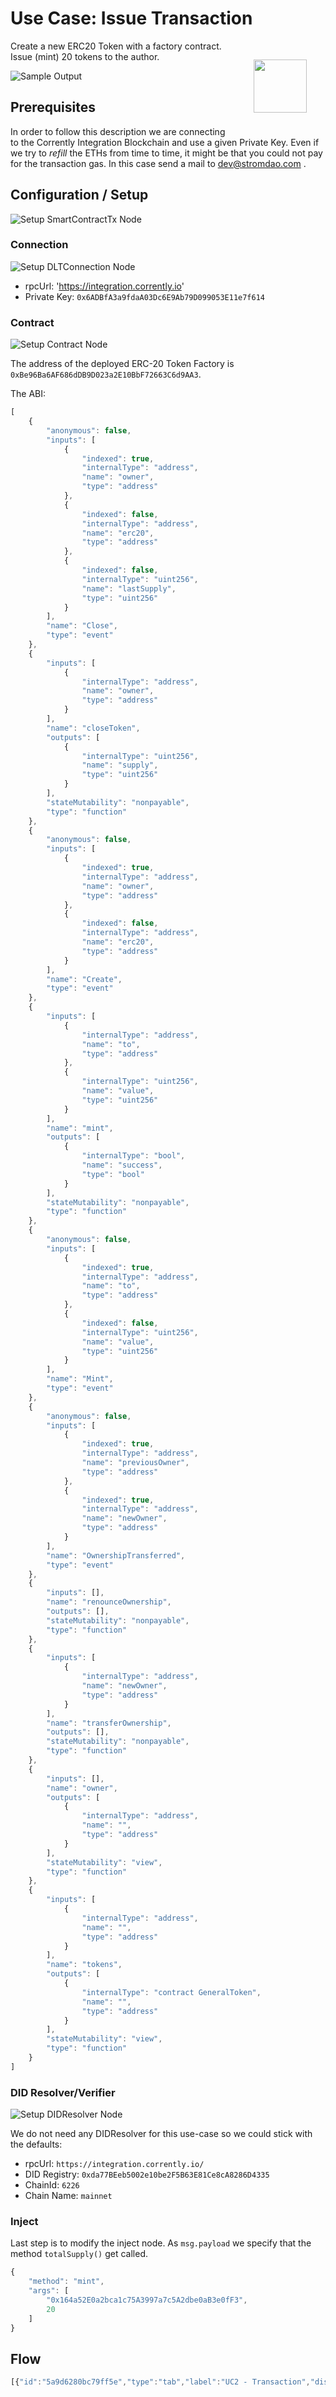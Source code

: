 # Use Case: Issue Transaction  

<a href="https://stromdao.de/" target="_blank" title="STROMDAO - Digital Energy Infrastructure"><img src="../static/stromdao.png" align="right" height="85px" hspace="30px" vspace="30px"></a>

Create a new ERC20 Token with a factory contract. Issue (mint) 20 tokens to the author.  

![Sample Output](../static/uc2_output.png)

## Prerequisites

In order to follow this description we are connecting to the Corrently Integration Blockchain and use a given Private Key. Even if we try to *refill* the ETHs from time to time, it might be that you could not pay for the transaction gas. In this case send a mail to dev@stromdao.com .

## Configuration / Setup

![Setup SmartContractTx Node](../static/uc2_setup1.png)

### Connection

![Setup DLTConnection Node](../static/uc2_setup2.png)

- rpcUrl: 'https://integration.corrently.io'
- Private Key: `0x6ADBfA3a9fdaA03Dc6E9Ab79D099053E11e7f614`

### Contract

![Setup Contract Node](../static/uc2_setup3.png)

The address of the deployed ERC-20 Token Factory is `0xBe96Ba6AF686dDB9D023a2E10BbF72663C6d9AA3`.

The ABI:
```javascript
[
	{
		"anonymous": false,
		"inputs": [
			{
				"indexed": true,
				"internalType": "address",
				"name": "owner",
				"type": "address"
			},
			{
				"indexed": false,
				"internalType": "address",
				"name": "erc20",
				"type": "address"
			},
			{
				"indexed": false,
				"internalType": "uint256",
				"name": "lastSupply",
				"type": "uint256"
			}
		],
		"name": "Close",
		"type": "event"
	},
	{
		"inputs": [
			{
				"internalType": "address",
				"name": "owner",
				"type": "address"
			}
		],
		"name": "closeToken",
		"outputs": [
			{
				"internalType": "uint256",
				"name": "supply",
				"type": "uint256"
			}
		],
		"stateMutability": "nonpayable",
		"type": "function"
	},
	{
		"anonymous": false,
		"inputs": [
			{
				"indexed": true,
				"internalType": "address",
				"name": "owner",
				"type": "address"
			},
			{
				"indexed": false,
				"internalType": "address",
				"name": "erc20",
				"type": "address"
			}
		],
		"name": "Create",
		"type": "event"
	},
	{
		"inputs": [
			{
				"internalType": "address",
				"name": "to",
				"type": "address"
			},
			{
				"internalType": "uint256",
				"name": "value",
				"type": "uint256"
			}
		],
		"name": "mint",
		"outputs": [
			{
				"internalType": "bool",
				"name": "success",
				"type": "bool"
			}
		],
		"stateMutability": "nonpayable",
		"type": "function"
	},
	{
		"anonymous": false,
		"inputs": [
			{
				"indexed": true,
				"internalType": "address",
				"name": "to",
				"type": "address"
			},
			{
				"indexed": false,
				"internalType": "uint256",
				"name": "value",
				"type": "uint256"
			}
		],
		"name": "Mint",
		"type": "event"
	},
	{
		"anonymous": false,
		"inputs": [
			{
				"indexed": true,
				"internalType": "address",
				"name": "previousOwner",
				"type": "address"
			},
			{
				"indexed": true,
				"internalType": "address",
				"name": "newOwner",
				"type": "address"
			}
		],
		"name": "OwnershipTransferred",
		"type": "event"
	},
	{
		"inputs": [],
		"name": "renounceOwnership",
		"outputs": [],
		"stateMutability": "nonpayable",
		"type": "function"
	},
	{
		"inputs": [
			{
				"internalType": "address",
				"name": "newOwner",
				"type": "address"
			}
		],
		"name": "transferOwnership",
		"outputs": [],
		"stateMutability": "nonpayable",
		"type": "function"
	},
	{
		"inputs": [],
		"name": "owner",
		"outputs": [
			{
				"internalType": "address",
				"name": "",
				"type": "address"
			}
		],
		"stateMutability": "view",
		"type": "function"
	},
	{
		"inputs": [
			{
				"internalType": "address",
				"name": "",
				"type": "address"
			}
		],
		"name": "tokens",
		"outputs": [
			{
				"internalType": "contract GeneralToken",
				"name": "",
				"type": "address"
			}
		],
		"stateMutability": "view",
		"type": "function"
	}
]
```

### DID Resolver/Verifier

![Setup DIDResolver Node](../static/uc1_setup4.png)

We do not need any DIDResolver for this use-case so we could stick with the defaults:
- rpcUrl: `https://integration.corrently.io/`
- DID Registry: `0xda77BEeb5002e10be2F5B63E81Ce8cA8286D4335`
- ChainId: `6226`
- Chain Name: `mainnet`

### Inject

Last step is to modify the inject node. As `msg.payload` we specify that the method `totalSupply()` get called.

```javascript
{
    "method": "mint",
    "args": [
        "0x164a52E0a2bca1c75A3997a7c5A2dbe0aB3e0fF3",
        20
    ]
}
```

## Flow

```javascript
[{"id":"5a9d6280bc79ff5e","type":"tab","label":"UC2 - Transaction","disabled":false,"info":"Create a new ERC-20 Token owned by myself and mint (issue) a few tokens to the author."},{"id":"87259b3e4ff79d90","type":"SmartContract","z":"5a9d6280bc79ff5e","name":"Mint Tokens","Connection":"709fcd56ae2bfcc5","Contract":"d1b480230ecddef7","Resolver":"79856bb80496c409","AllowInject":"","x":390,"y":120,"wires":[["c60e2b71de766e44"],["c60e2b71de766e44"],[],[]]},{"id":"809be911b7a25245","type":"inject","z":"5a9d6280bc79ff5e","name":"","props":[{"p":"payload"},{"p":"topic","vt":"str"}],"repeat":"","crontab":"","once":false,"onceDelay":0.1,"topic":"","payload":"{\"method\":\"mint\",\"args\":[\"0x164a52E0a2bca1c75A3997a7c5A2dbe0aB3e0fF3\",20]}","payloadType":"json","x":190,"y":120,"wires":[["87259b3e4ff79d90"]]},{"id":"c60e2b71de766e44","type":"debug","z":"5a9d6280bc79ff5e","name":"Transaction Result","active":true,"tosidebar":true,"console":false,"tostatus":false,"complete":"payload","targetType":"msg","statusVal":"","statusType":"auto","x":630,"y":120,"wires":[]},{"id":"709fcd56ae2bfcc5","type":"DLTConnection","name":"Integration","rpcUrl":"https://integration.corrently.io/","privateKey":"0x6ADBfA3a9fdaA03Dc6E9Ab79D099053E11e7f614"},{"id":"d1b480230ecddef7","type":"Contract","name":"Token Factory","address":"0xBe96Ba6AF686dDB9D023a2E10BbF72663C6d9AA3","ABI":"[\n\t{\n\t\t\"anonymous\": false,\n\t\t\"inputs\": [\n\t\t\t{\n\t\t\t\t\"indexed\": true,\n\t\t\t\t\"internalType\": \"address\",\n\t\t\t\t\"name\": \"owner\",\n\t\t\t\t\"type\": \"address\"\n\t\t\t},\n\t\t\t{\n\t\t\t\t\"indexed\": false,\n\t\t\t\t\"internalType\": \"address\",\n\t\t\t\t\"name\": \"erc20\",\n\t\t\t\t\"type\": \"address\"\n\t\t\t},\n\t\t\t{\n\t\t\t\t\"indexed\": false,\n\t\t\t\t\"internalType\": \"uint256\",\n\t\t\t\t\"name\": \"lastSupply\",\n\t\t\t\t\"type\": \"uint256\"\n\t\t\t}\n\t\t],\n\t\t\"name\": \"Close\",\n\t\t\"type\": \"event\"\n\t},\n\t{\n\t\t\"inputs\": [\n\t\t\t{\n\t\t\t\t\"internalType\": \"address\",\n\t\t\t\t\"name\": \"owner\",\n\t\t\t\t\"type\": \"address\"\n\t\t\t}\n\t\t],\n\t\t\"name\": \"closeToken\",\n\t\t\"outputs\": [\n\t\t\t{\n\t\t\t\t\"internalType\": \"uint256\",\n\t\t\t\t\"name\": \"supply\",\n\t\t\t\t\"type\": \"uint256\"\n\t\t\t}\n\t\t],\n\t\t\"stateMutability\": \"nonpayable\",\n\t\t\"type\": \"function\"\n\t},\n\t{\n\t\t\"anonymous\": false,\n\t\t\"inputs\": [\n\t\t\t{\n\t\t\t\t\"indexed\": true,\n\t\t\t\t\"internalType\": \"address\",\n\t\t\t\t\"name\": \"owner\",\n\t\t\t\t\"type\": \"address\"\n\t\t\t},\n\t\t\t{\n\t\t\t\t\"indexed\": false,\n\t\t\t\t\"internalType\": \"address\",\n\t\t\t\t\"name\": \"erc20\",\n\t\t\t\t\"type\": \"address\"\n\t\t\t}\n\t\t],\n\t\t\"name\": \"Create\",\n\t\t\"type\": \"event\"\n\t},\n\t{\n\t\t\"inputs\": [\n\t\t\t{\n\t\t\t\t\"internalType\": \"address\",\n\t\t\t\t\"name\": \"to\",\n\t\t\t\t\"type\": \"address\"\n\t\t\t},\n\t\t\t{\n\t\t\t\t\"internalType\": \"uint256\",\n\t\t\t\t\"name\": \"value\",\n\t\t\t\t\"type\": \"uint256\"\n\t\t\t}\n\t\t],\n\t\t\"name\": \"mint\",\n\t\t\"outputs\": [\n\t\t\t{\n\t\t\t\t\"internalType\": \"bool\",\n\t\t\t\t\"name\": \"success\",\n\t\t\t\t\"type\": \"bool\"\n\t\t\t}\n\t\t],\n\t\t\"stateMutability\": \"nonpayable\",\n\t\t\"type\": \"function\"\n\t},\n\t{\n\t\t\"anonymous\": false,\n\t\t\"inputs\": [\n\t\t\t{\n\t\t\t\t\"indexed\": true,\n\t\t\t\t\"internalType\": \"address\",\n\t\t\t\t\"name\": \"to\",\n\t\t\t\t\"type\": \"address\"\n\t\t\t},\n\t\t\t{\n\t\t\t\t\"indexed\": false,\n\t\t\t\t\"internalType\": \"uint256\",\n\t\t\t\t\"name\": \"value\",\n\t\t\t\t\"type\": \"uint256\"\n\t\t\t}\n\t\t],\n\t\t\"name\": \"Mint\",\n\t\t\"type\": \"event\"\n\t},\n\t{\n\t\t\"anonymous\": false,\n\t\t\"inputs\": [\n\t\t\t{\n\t\t\t\t\"indexed\": true,\n\t\t\t\t\"internalType\": \"address\",\n\t\t\t\t\"name\": \"previousOwner\",\n\t\t\t\t\"type\": \"address\"\n\t\t\t},\n\t\t\t{\n\t\t\t\t\"indexed\": true,\n\t\t\t\t\"internalType\": \"address\",\n\t\t\t\t\"name\": \"newOwner\",\n\t\t\t\t\"type\": \"address\"\n\t\t\t}\n\t\t],\n\t\t\"name\": \"OwnershipTransferred\",\n\t\t\"type\": \"event\"\n\t},\n\t{\n\t\t\"inputs\": [],\n\t\t\"name\": \"renounceOwnership\",\n\t\t\"outputs\": [],\n\t\t\"stateMutability\": \"nonpayable\",\n\t\t\"type\": \"function\"\n\t},\n\t{\n\t\t\"inputs\": [\n\t\t\t{\n\t\t\t\t\"internalType\": \"address\",\n\t\t\t\t\"name\": \"newOwner\",\n\t\t\t\t\"type\": \"address\"\n\t\t\t}\n\t\t],\n\t\t\"name\": \"transferOwnership\",\n\t\t\"outputs\": [],\n\t\t\"stateMutability\": \"nonpayable\",\n\t\t\"type\": \"function\"\n\t},\n\t{\n\t\t\"inputs\": [],\n\t\t\"name\": \"owner\",\n\t\t\"outputs\": [\n\t\t\t{\n\t\t\t\t\"internalType\": \"address\",\n\t\t\t\t\"name\": \"\",\n\t\t\t\t\"type\": \"address\"\n\t\t\t}\n\t\t],\n\t\t\"stateMutability\": \"view\",\n\t\t\"type\": \"function\"\n\t},\n\t{\n\t\t\"inputs\": [\n\t\t\t{\n\t\t\t\t\"internalType\": \"address\",\n\t\t\t\t\"name\": \"\",\n\t\t\t\t\"type\": \"address\"\n\t\t\t}\n\t\t],\n\t\t\"name\": \"tokens\",\n\t\t\"outputs\": [\n\t\t\t{\n\t\t\t\t\"internalType\": \"contract GeneralToken\",\n\t\t\t\t\"name\": \"\",\n\t\t\t\t\"type\": \"address\"\n\t\t\t}\n\t\t],\n\t\t\"stateMutability\": \"view\",\n\t\t\"type\": \"function\"\n\t}\n]"},{"id":"79856bb80496c409","type":"Resolver","name":"Integration Resolver","resolverRpcUrl":"https://integration.corrently.io/","address":"0xda77BEeb5002e10be2F5B63E81Ce8cA8286D4335","chainId":"6226","chainName":"mainnet"}]
```
